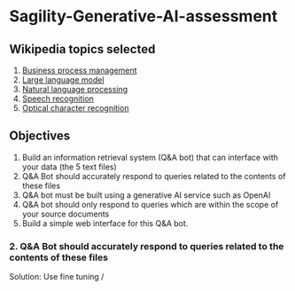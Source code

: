 # Sagility-Generative-AI-assessment

## Wikipedia topics selected

1. [Business process management](https://en.wikipedia.org/wiki/Business_process_management)
2. [Large language model](https://en.wikipedia.org/wiki/Large_language_model)
3. [Natural language processing](https://en.wikipedia.org/wiki/Natural_language_processing)
4. [Speech recognition](https://en.wikipedia.org/wiki/Speech_recognition)
5. [Optical character recognition](https://en.wikipedia.org/wiki/Optical_character_recognition)

## Objectives
1. Build an information retrieval system (Q&A bot) that can interface with your data (the 5 text files)
2. Q&A Bot should accurately respond to queries related to the contents of these files
3. Q&A bot must be built using a generative AI service such as OpenAI
4. Q&A bot should only respond to queries which are within the scope of your source documents
5. Build a simple web interface for this Q&A bot.

### 2. Q&A Bot should accurately respond to queries related to the contents of these files
Solution: Use fine tuning / 
